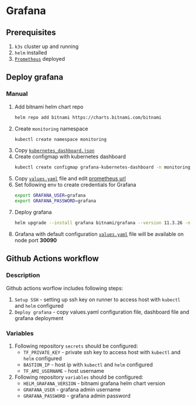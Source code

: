# Grafana
## Prerequisites
1. `k3s` cluster up and running
1. `helm` installed
1. [`Prometheus`](../prometheus/README.md) deployed
## Deploy grafana
### Manual
1. Add bitnami helm chart repo
    ```bash
    helm repo add bitnami https://charts.bitnami.com/bitnami
    ```
1. Create `monitoring` namespace
    ```bash
    kubectl create namespace monitoring
    ```
1. Copy [`kubernetes_dashboard.json`](./kubernetes_dashboard.json)
1. Create configmap with kubernetes dashboard
    ```bash
    kubectl create configmap grafana-kubernetes-dashboard -n monitoring --from-file=kubernetes_dashboard.json
    ```
1. Copy [`values.yaml`](./values.yaml) file and edit [prometheus url](./values.yaml#L13)
1. Set following env to create credentials for Grafana
    ```bash
    export GRAFANA_USER=grafana
    export GRAFANA_PASSWORD=grafana
    ```
1. Deploy grafana
    ```bash
    helm upgrade --install grafana bitnami/grafana --version 11.3.26 -n  monitoring -f values.yaml --set admin.user="$GRAFANA_USER" --set admin.    password="$GRAFANA_PASSWORD"
    ```
1. Grafana with default configuration [`values.yaml`](./values.yaml) file will be available on node port **30090**
## Github Actions workflow
### Description
Github actions worflow includes following steps:
1. `Setup SSH` - setting up ssh key on runner to access host with `kubectl` and `helm` configured
1. `Deploy grafana` - copy values.yaml configuration file, dashboard file and grafana deployment
### Variables
1. Following repository `secrets` should be configured:
    * `TF_PRIVATE_KEY` - private ssh key to access host with `kubectl` and `helm` configured
    * `BASTION_IP` - host ip with `kubectl` and `helm` configured
    * `TF_AMI_USERNAME` - host username
1. Following repository `variables` should be configured:
    * `HELM_GRAFANA_VERSION` - bitnami grafana helm chart version
    * `GRAFANA_USER` - grafana admin username
    * `GRAFANA_PASSWORD` - grafana admin password

